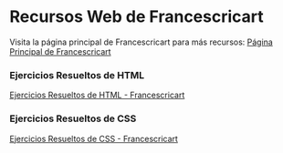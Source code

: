 # Recursos Web de Francescricart
Visita la página principal de Francescricart para más recursos:
[Página Principal de Francescricart](https://francescricart.com/)


### Ejercicios Resueltos de HTML
[Ejercicios Resueltos de HTML - Francescricart](https://francescricart.com/tutorial-html/ejercicios-html/)

### Ejercicios Resueltos de CSS
[Ejercicios Resueltos de CSS - Francescricart](https://francescricart.com/tutorial-css/ejercicios-css/)